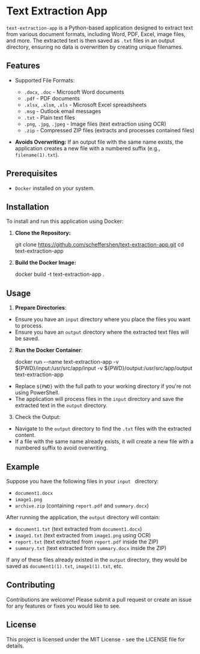Text Extraction App
===================

`text-extraction-app` is a Python-based application designed to extract text from various document formats, including Word, PDF, Excel, image files, and more. The extracted text is then saved as `.txt` files in an output directory, ensuring no data is overwritten by creating unique filenames.

## Features

- Supported File Formats:
  
   - `.docx`, `.doc` - Microsoft Word documents
   - `.pdf` - PDF documents
   - `.xlsx`, `.xlsm`, `.xls` - Microsoft Excel spreadsheets
   - `.msg` - Outlook email messages
   - `.txt` - Plain text files
   - `.png`, `.jpg`, `.jpeg` - Image files (text extraction using OCR)
   - `.zip` - Compressed ZIP files (extracts and processes contained files)

- **Avoids Overwriting:** If an output file with the same name exists, the application creates a new file with a numbered suffix (e.g., `filename(1).txt`).

## Prerequisites

- `Docker` installed on your system.

## Installation

To install and run this application using Docker:

1. **Clone the Repository:**

    git clone https://github.com/scheffershen/text-extraction-app.git
    cd text-extraction-app

2. **Build the Docker Image:**

    docker build -t text-extraction-app .

## Usage 

1. **Prepare Directories**:

- Ensure you have an `input` directory where you place the files you want to process.
- Ensure you have an `output` directory where the extracted text files will be saved.

2. **Run the Docker Container**:
    
    docker run --name text-extraction-app -v ${PWD}/input:/usr/src/app/input -v ${PWD}/output:/usr/src/app/output text-extraction-app

- Replace `${PWD}` with the full path to your working directory if you're not using PowerShell.
- The application will process files in the `input` directory and save the extracted text in the `output` directory.

3. Check the Output:

- Navigate to the `output` directory to find the `.txt` files with the extracted content.
- If a file with the same name already exists, it will create a new file with a numbered suffix to avoid overwriting.

## Example

Suppose you have the following files in your  `input ` directory:

- `document1.docx`
- `image1.png`
- `archive.zip` (containing `report.pdf` and `summary.docx`)

After running the application, the `output` directory will contain:

- `document1.txt` (text extracted from `document1.docx`)
- `image1.txt` (text extracted from `image1.png` using OCR)
- `report.txt` (text extracted from `report.pdf` inside the ZIP)
- `summary.txt` (text extracted from `summary.docx` inside the ZIP)

If any of these files already existed in the `output` directory, they would be saved as `document1(1).txt`, `image1(1).txt`, etc.

## Contributing

Contributions are welcome! Please submit a pull request or create an issue for any features or fixes you would like to see.

## License

This project is licensed under the MIT License - see the LICENSE file for details.